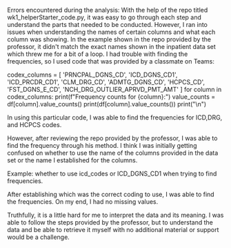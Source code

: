 Errors encountered during the analysis:
With the help of the repo titled wk1_helperStarter_code.py, it was easy to go through each step and understand the parts that needed to be conducted. 
However, I ran into issues when understanding the names of certain columns and what each column was showing. In the example shown in the repo provided by the professor, it didn't match the exact names shown in the inpatient data set which threw me for a bit of a loop.
I had trouble with finding the frequencies, so I used code that was provided by a classmate on Teams: 


codex_columns = [
    'PRNCPAL_DGNS_CD',
    'ICD_DGNS_CD1',
    'ICD_PRCDR_CD1',
    'CLM_DRG_CD',
    'ADMTG_DGNS_CD',
    'HCPCS_CD',
    'FST_DGNS_E_CD',
    'NCH_DRG_OUTLIER_APRVD_PMT_AMT'
]
for column in codex_columns:
    print(f"Frequency counts for {column}:")
    value_counts = df[column].value_counts()
    print(df[column].value_counts())
    print("\n")

 
 In using this particular code, I was able to find the frequencies for ICD,DRG, and HCPCS codes.
    
 However, after reviewing the repo provided by the professor, I was able to find the frequency through his method. I think I was initially getting confused on whether to use the name of the columns provided in the data set or the name I established for the columns.

Example: whether to use icd_codes or ICD_DGNS_CD1 when trying to find frequencies. 


 After establishing which was the correct coding to use, I was able to find the frequencies. On my end, I had no missing values. 
 
 Truthfully, it is a little hard for me to interpret the data and its meaning. I was able to follow the steps provided by the professor, but to understand the data and be able to retrieve it myself with no additional material or support would be a challenge. 
